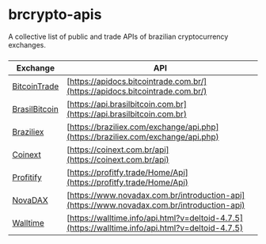 # brcrypto-apis
A collective list of public and trade APIs of brazilian cryptocurrency exchanges.

### 
Exchange | API
|---|---|
[BitcoinTrade](https://bitcointrade.com.br) | [https://apidocs.bitcointrade.com.br/](https://apidocs.bitcointrade.com.br/)
[BrasilBitcoin](https://brasilbitcoin.com.br) | [https://api.brasilbitcoin.com.br](https://api.brasilbitcoin.com.br)
[Braziliex](https://braziliex.com/) | [https://braziliex.com/exchange/api.php](https://braziliex.com/exchange/api.php)
[Coinext](https://coinext.com.br/) | [https://coinext.com.br/api](https://coinext.com.br/api)
[Profitify](https://profitfy.trade/) | [https://profitfy.trade/Home/Api](https://profitfy.trade/Home/Api)
[NovaDAX](https://novadax.com.br) | [https://www.novadax.com.br/introduction-api](https://www.novadax.com.br/introduction-api)
[Walltime](https://walltime) | [https://walltime.info/api.html?v=deltoid-4.7.5](https://walltime.info/api.html?v=deltoid-4.7.5)
